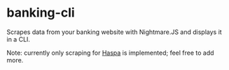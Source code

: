 # banking-cli

Scrapes data from your banking website with Nightmare.JS and displays it in a CLI.

Note: currently only scraping for [Haspa](www.haspa.de) is implemented; feel free to add more.

